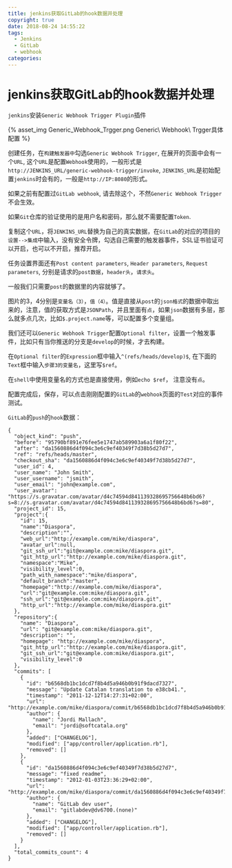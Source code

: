 ```yaml
---
title: jenkins获取GitLab的hook数据并处理
copyright: true
date: 2018-08-24 14:55:22
tags:
  - Jenkins
  - GitLab
  - webhook
categories:
---
```


# jenkins获取GitLab的hook数据并处理

`jenkins`安装`Generic Webhook Trigger Plugin`插件

{% asset_img Generic_Webhook_Trgger.png Generic\ Webhook\ Trgger具体配置 %}

创建任务，在`构建触发器中`勾选`Generic Webhook Trigger`, 在展开的页面中会有一个`URL`, 这个`URL`是配置`Webhook`使用的，一般形式是`http://JENKINS_URL/generic-webhook-trigger/invoke`, `JENKINS_URL`是初始配置`jenkins`时会有的，一般是`http://IP:8080`的形式。

如果之前有配置过`GitLab webhook`, 请去除这个，不然`Generic Webhook Trigger`不会生效。

如果`Git`仓库的验证使用的是用户名和密码，那么就不需要配置`Token`.

复制这个`URL`，将`JENKINS_URL`替换为自己的真实数据，在`GitLab`的对应的项目的`设置-->集成`中输入，没有安全令牌，勾选自己需要的触发器事件，SSL证书验证可以开启，也可以不开启，推荐开启。

任务设置界面还有`Post content parameters`, `Header parameters`, `Request parameters`, 分别是请求的`post数据`，`header头`，`请求头`。

一般我们只需要`post`的数据里的内容就够了。

图片的3，4分别是`变量名（3）`，`值（4）`。值是直接从`post`的`json格式`的数据中取出来的，注意，值的获取方式是`JSONPath`，并且里面有`点`，如果`json`数据有多层，那么就多点几次，比如`$.project.name`等，可以配置多个变量组。

我们还可以`Generic Webhook Trigger`配置`Optional filter`，设置一个触发事件，比如只有当你推送的分支是`develop`的时候，才去构建。

在`Optional filter`的`Expression`框中输入`^(refs/heads/develop)$`, 在下面的`Text`框中输入`步骤3的变量名`，这里写`$ref`。

在`shell`中使用变量名的方式也是直接使用，例如`echo $ref`， 注意没有`点`。

配置完成后，保存，可以点击刚刚配置的`GitLab`的`webhook`页面的`Test`对应的事件测试。

`GitLab`的`push`的`hook`数据：
```
{
  "object_kind": "push",
  "before": "95790bf891e76fee5e1747ab589903a6a1f80f22",
  "after": "da1560886d4f094c3e6c9ef40349f7d38b5d27d7",
  "ref": "refs/heads/master",
  "checkout_sha": "da1560886d4f094c3e6c9ef40349f7d38b5d27d7",
  "user_id": 4,
  "user_name": "John Smith",
  "user_username": "jsmith",
  "user_email": "john@example.com",
  "user_avatar": "https://s.gravatar.com/avatar/d4c74594d841139328695756648b6bd6?s=8://s.gravatar.com/avatar/d4c74594d841139328695756648b6bd6?s=80",
  "project_id": 15,
  "project":{
    "id": 15,
    "name":"Diaspora",
    "description":"",
    "web_url":"http://example.com/mike/diaspora",
    "avatar_url":null,
    "git_ssh_url":"git@example.com:mike/diaspora.git",
    "git_http_url":"http://example.com/mike/diaspora.git",
    "namespace":"Mike",
    "visibility_level":0,
    "path_with_namespace":"mike/diaspora",
    "default_branch":"master",
    "homepage":"http://example.com/mike/diaspora",
    "url":"git@example.com:mike/diaspora.git",
    "ssh_url":"git@example.com:mike/diaspora.git",
    "http_url":"http://example.com/mike/diaspora.git"
  },
  "repository":{
    "name": "Diaspora",
    "url": "git@example.com:mike/diaspora.git",
    "description": "",
    "homepage": "http://example.com/mike/diaspora",
    "git_http_url":"http://example.com/mike/diaspora.git",
    "git_ssh_url":"git@example.com:mike/diaspora.git",
    "visibility_level":0
  },
  "commits": [
    {
      "id": "b6568db1bc1dcd7f8b4d5a946b0b91f9dacd7327",
      "message": "Update Catalan translation to e38cb41.",
      "timestamp": "2011-12-12T14:27:31+02:00",
      "url": "http://example.com/mike/diaspora/commit/b6568db1bc1dcd7f8b4d5a946b0b91f9dacd7327",
      "author": {
        "name": "Jordi Mallach",
        "email": "jordi@softcatala.org"
      },
      "added": ["CHANGELOG"],
      "modified": ["app/controller/application.rb"],
      "removed": []
    },
    {
      "id": "da1560886d4f094c3e6c9ef40349f7d38b5d27d7",
      "message": "fixed readme",
      "timestamp": "2012-01-03T23:36:29+02:00",
      "url": "http://example.com/mike/diaspora/commit/da1560886d4f094c3e6c9ef40349f7d38b5d27d7",
      "author": {
        "name": "GitLab dev user",
        "email": "gitlabdev@dv6700.(none)"
      },
      "added": ["CHANGELOG"],
      "modified": ["app/controller/application.rb"],
      "removed": []
    }
  ],
  "total_commits_count": 4
}

```
